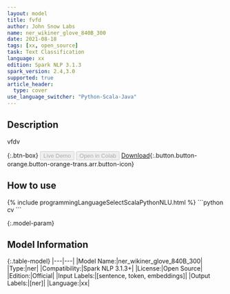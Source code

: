 ```yaml
---
layout: model
title: fvfd
author: John Snow Labs
name: ner_wikiner_glove_840B_300
date: 2021-08-18
tags: [xx, open_source]
task: Text Classification
language: xx
edition: Spark NLP 3.1.3
spark_version: 2.4,3.0
supported: true
article_header:
  type: cover
use_language_switcher: "Python-Scala-Java"
---
```


## Description

vfdv

{:.btn-box}
<button class="button button-orange" disabled>Live Demo</button>
<button class="button button-orange" disabled>Open in Colab</button>
[Download](https://s3.amazonaws.com/undefined/public/models/ner_wikiner_glove_840B_300_xx_3.1.3_2.4_1629260261994.zip){:.button.button-orange.button-orange-trans.arr.button-icon}

## How to use



<div class="tabs-box" markdown="1">
{% include programmingLanguageSelectScalaPythonNLU.html %}
```python
cv 
```

</div>

{:.model-param}
## Model Information

{:.table-model}
|---|---|
|Model Name:|ner_wikiner_glove_840B_300|
|Type:|ner|
|Compatibility:|Spark NLP 3.1.3+|
|License:|Open Source|
|Edition:|Official|
|Input Labels:|[sentence, token, embeddings]|
|Output Labels:|[ner]|
|Language:|xx|